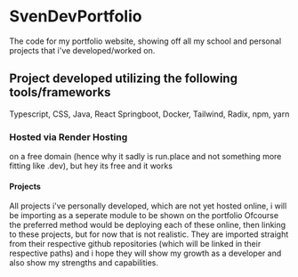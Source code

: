 # SvenDevPortfolio
The code for my portfolio website, showing off all my school and personal projects that i've developed/worked on.


## Project developed utilizing the following tools/frameworks
Typescript, CSS, Java, React
Springboot, Docker, Tailwind, Radix, 
npm, yarn

### Hosted via Render Hosting
on a free domain (hence why it sadly is run.place and not something more fitting like .dev), but hey its free and it works

#### Projects
All projects i've personally developed, which are not yet hosted online, i will be importing as a seperate module to be shown on the portfolio
Ofcourse the preferred method would be deploying each of these online, then linking to these projects, but for now that is not realistic.
They are imported straight from their respective github repositories (which will be linked in their respective paths) and i hope they will show my growth as a developer
and also show my strengths and capabilities. 